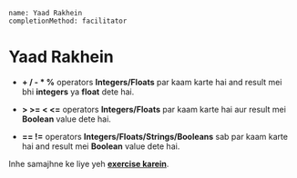 ```ngMeta
name: Yaad Rakhein
completionMethod: facilitator
```
# Yaad Rakhein

- **+ / - * %** operators **Integers/Floats** par kaam karte hai and result mei bhi **integers** ya **float** dete hai.

- **> >= < <=** operators **Integers/Floats** par kaam karte hai aur result mei **Boolean** value dete hai.

- **== !=** operators **Integers/Floats/Strings/Booleans** sab par kaam karte hai and result mei **Boolean** value dete hai.  

Inhe samajhne ke liye yeh [**exercise karein**](http://navgurukul.org/python/operators-a.py).

